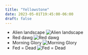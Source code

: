 ```yaml
---
title: "Yellowstone"
date: 2023-05-01T19:45:00-06:00
draft: false
---
```


* Alien landscape
  ![Alien landscape](https://i.imgur.com/ICHilHn.jpeg)
* Red dawg
  ![Red dawg](https://i.imgur.com/XMMYfIv.jpeg)
* Morning Glory
  ![Morning Glory](https://i.imgur.com/VfL9ij7.jpeg)
* Fed = Dead
  ![Fed = Dead](https://i.imgur.com/3agb5bc.jpeg)
